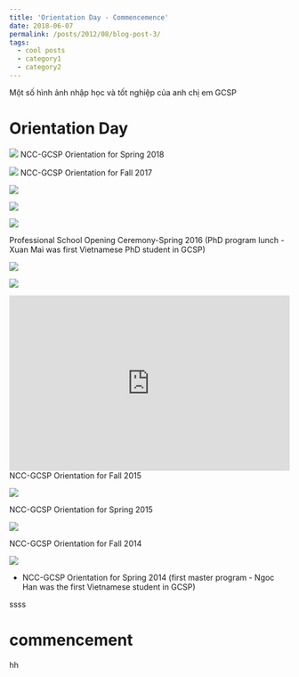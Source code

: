 ```yaml
---
title: 'Orientation Day - Commencemence'
date: 2018-06-07
permalink: /posts/2012/08/blog-post-3/
tags:
  - cool posts
  - category1
  - category2
---
```

Một số hình ảnh nhập học và tốt nghiệp của anh chị em GCSP

Orientation Day
======
![](http://www.ncc-gcsp.ac.kr/editor/edit_img/201803131335233.jpg)
NCC-GCSP Orientation for Spring 2018

![](http://www.ncc-gcsp.ac.kr/editor/edit_img/201708301429453.JPG)
NCC-GCSP Orientation for Fall 2017

![](http://www.ncc-gcsp.ac.kr/editor/edit_img/201703071552303.JPG)

![](https://lh3.googleusercontent.com/fBplQjKNjpD8WHdz4gAEdtaKsk2SqpsAauV4Z0WtTmIzyKxNUSagRfQo1DW-a6hx4U2VqPpJOp179tQvrUQYI3ugJLmy2G1syVrovPz0NOavuiBvkX2LHANJGf1mRSVuU0rPj4-6tAlRby5nIOaJDTKJuSAYa-YeqQngboDLqpW6M_6f42IX1ozaIq1RLwasjFmopB7RaEmHDGq_q_00hmc8nznsQK-AcOMvabJ9BjBT9hFbwJaEcK_Z7U1aAnifMNggJpvGya85VzDw2iGh1K7GitCDNAdxd78pj1ln-cIIPopa2j7HqhZxq59Pl3h9VEjvFcKVveKpRbyGg82kxtrosofBzDs2LTgu8ZX_82TQ_FA-mAf1SPNdON6tsZkBc9cSHt2u7x6KJng_bJ2DCwTUiSpoDWIAUAnRZ6PRr498s3DuIsLgz2pTcW2xzOzB1SkOfl_TTYzbTwawq1Hk5TIIxNF-uhCDGD_AiVF7MwBa69ShLBHaFSyYS-tEK9JnMud0JOgKMsMegA5_b_dc5AaWPZdHJcu3Vsr2G7a75i90NVIBc4NHEbCIXqDLsg0iQ_3MC5dwwyAj7YGTtcteqHkupC-HDQ8ysQrh8pE=w960-h540-no)

![](https://lh3.googleusercontent.com/g4wd-5_M7U0SrHs1Hyz0NGmySXhwaHtZEW3pXBiunAO_DaE12z1i7ezXXr3vU6Oatm5PlNPx6JUiKKLUN_1YL3c-k3Da9AwuoD9YoiHB6EZqTT_DulIqZlpqZNJ_22NrUs7gyzJ9NF8uVKazwM2Zj9GbrrXkfQeLZWmVe6ebzEa76yrzdbo8hnCWFszy4oL1QVy-AM9--gSXDD5th9gNE5btfCXQOwFy7amV1A0Z9wNRMUOZbhWXJWUP-Cnjavcp0mkDOJrt9QRTJfhKnnTIbCkLSj6RPTelZLkQHpvxP5i9DmDPrv1B8qgnfiJPHq1CNL29_5YtZHFGO1UWzIf_KpZA1x9UjBptBjFqbJHPHdjECcB0k8NsQxhl2gxozgcmRcMXAc5o09ZriX5LohQZCTiLKh6hTTH_h1DXub55Kva2h1ZJpaWUQRxpST-SgGzbbaMOFdXLLrqAOeLo0Funq87_7KXcJyM5mFjygxt9EVujhjh9krCTB5YNnpXpmOP4YXohfVKXQnph9At8RFq_Vf636TZicmhqUiAhK2fTgDZjoI4fTxdM1QLFhCbTkEkNAnI6Eng3XqqUNHjqehtGtxHTFgycfPApPqBoT7Q=w960-h540-no)

Professional School Opening Ceremony-Spring 2016 (PhD program lunch - Xuan Mai was first Vietnamese PhD student in GCSP)

![](http://www.ncc-gcsp.ac.kr/editor/edit_img/201509040913413.jpg)


![](https://lh3.googleusercontent.com/eumAK6sBnNyIHYCVWWZmTYC1YGqxfO140Fgd5h3Wx9BuqGehnAuAeI8J8c948XRQ47oEKFRp2pPSQY-A3Grr4jcKvfFeCvOJYAFhMp-PT0VkGqOW5zD0Ax1f6ZLqyPlp0jHWM-d2_EJ3yl_vMC51xyR46WGi59fqKNLnJ6aki-UwQbRJdcLoEzmzfVhCJwsXjONnsndYlTglZ9DHbd2TIDc40SKkpgzsZ7gXS5RT9PzJY97m85LqMtQFpKJ0bONTYf4zv8GhpncYDiJ-iXm2ydkwn1pbBpsLcvy0jSm9AQPTo9-MqIrPt0u6MVROWHz0QX3rOnI6ZJoTOlcoYPKEW5_YGfk1j1w3jjujoHv3gU_lNl5IeUyNLftI0A1XcM1c2KBUKlL0JszkeCcbZ5aSGruJYBSzDe4oDNsu_SeN37JANbGt41gOKmGogsI9iM7pv3DYHbKBIazDExyY6Cs7K8I_oHfnf7OsGMj758hZfU6qxoRGjPJSROyXiWOopdJP2UhQ_0a0XPiSYrzM8dNsQLHJ-fftNtvNE8sTdUoQrR3PMF2b0bbacjy8n2xS7yEUsxWpax-hhtbXeygjQN1YCrpu3rrZmlnsAEPqKpk=w960-h720-no)

<iframe width="100%" height="315" src="https://www.youtube.com/embed/CmwGRom0e2Y" frameborder="0" allow="autoplay; encrypted-media" allowfullscreen></iframe>
NCC-GCSP Orientation for Fall 2015

![](http://www.ncc-gcsp.ac.kr/editor/edit_img/201503051338553.JPG)

NCC-GCSP Orientation for Spring 2015

![](http://www.ncc-gcsp.ac.kr/editor/edit_img/201409190940153.JPG)

NCC-GCSP Orientation for Fall 2014


![](http://www.ncc-gcsp.ac.kr/editor/edit_img/201403131646343.jpg)
* NCC-GCSP Orientation for Spring 2014 (first master program - Ngoc Han was the first Vietnamese student in GCSP)




ssss

commencement
======
hh
